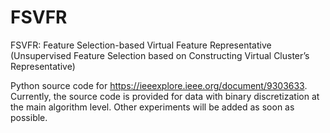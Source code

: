 # FSVFR
FSVFR: Feature Selection-based Virtual Feature Representative
(Unsupervised Feature Selection based on Constructing Virtual Cluster’s Representative)

Python source code for https://ieeexplore.ieee.org/document/9303633. Currently, the source code is provided for data with binary discretization at the main algorithm level. Other experiments will be added as soon as possible.
